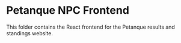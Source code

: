 # Petanque NPC Frontend

This folder contains the React frontend for the Petanque results and standings website.

